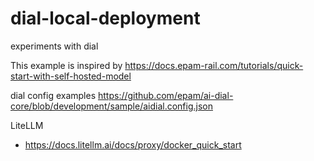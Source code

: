 # dial-local-deployment
experiments with dial


This example is inspired by https://docs.epam-rail.com/tutorials/quick-start-with-self-hosted-model 


dial config examples https://github.com/epam/ai-dial-core/blob/development/sample/aidial.config.json


LiteLLM 
- https://docs.litellm.ai/docs/proxy/docker_quick_start
